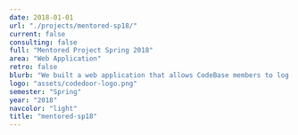 ```yaml
---
date: 2018-01-01
url: "./projects/mentored-sp18/"
current: false
consulting: false
full: "Mentored Project Spring 2018"
area: "Web Application"
retro: false
blurb: "We built a web application that allows CodeBase members to log in with their slack accounts and view or post reviews, ratings, and interviews for companies."
logo: "assets/codedoor-logo.png"
semester: "Spring"
year: "2018"
navcolor: "light"
title: "mentored-sp18"
---
```

